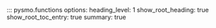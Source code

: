 ::: pysmo.functions
    options:
      heading_level: 1
      show_root_heading: true
      show_root_toc_entry: true
      summary: true
